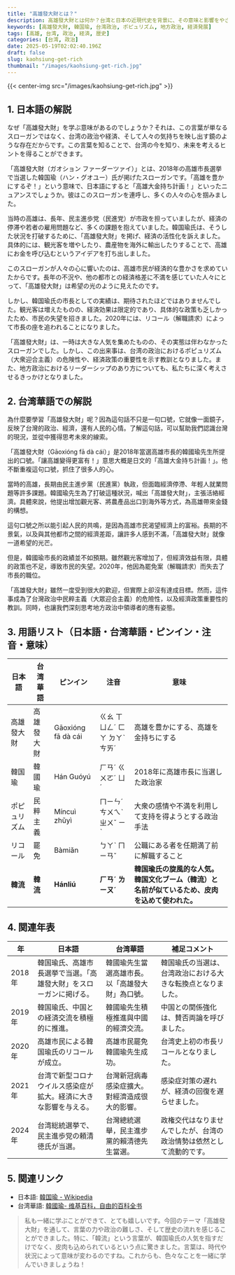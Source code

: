 ```yaml
---
title: "高雄發大財とは？"
description: 高雄發大財とは何か？台湾と日本の近現代史を背景に、その意味と影響をやさしい日本語と台湾華語で解説します。
keywords: [高雄發大財, 韓国瑜, 台湾政治, ポピュリズム, 地方政治, 経済発展]
tags: [高雄, 台湾, 政治, 経済, 歴史]
categories: [台湾, 政治]
date: 2025-05-19T02:02:40.196Z
draft: false
slug: kaohsiung-get-rich
thumbnail: "/images/kaohsiung-get-rich.jpg"
---
```


{{< center-img src="/images/kaohsiung-get-rich.jpg" >}}

## 1. 日本語の解説

なぜ「高雄發大財」を学ぶ意味があるのでしょうか？それは、この言葉が単なるスローガンではなく、台湾の政治や経済、そして人々の気持ちを映し出す鏡のような存在だからです。この言葉を知ることで、台湾の今を知り、未来を考えるヒントを得ることができます。

「高雄發大財（ガオション ファーダーツァイ）」とは、2018年の高雄市長選挙で当選した韓国瑜（ハン・グオユー）氏が掲げたスローガンです。「高雄を豊かにするぞ！」という意味で、日本語にすると「高雄大金持ち計画！」といったニュアンスでしょうか。彼はこのスローガンを連呼し、多くの人々の心を掴みました。

当時の高雄は、長年、民主進歩党（民進党）が市政を担っていましたが、経済の停滞や若者の雇用問題など、多くの課題を抱えていました。韓国瑜氏は、そうした状況を打破するために、「高雄發大財」を掲げ、経済の活性化を訴えました。具体的には、観光客を増やしたり、農産物を海外に輸出したりすることで、高雄にお金を呼び込むというアイデアを打ち出しました。

このスローガンが人々の心に響いたのは、高雄市民が経済的な豊かさを求めていたからです。長年の不況や、他の都市との経済格差に不満を感じていた人々にとって、「高雄發大財」は希望の光のように見えたのです。

しかし、韓国瑜氏の市長としての実績は、期待されたほどではありませんでした。観光客は増えたものの、経済効果は限定的であり、具体的な政策も乏しかったため、市民の失望を招きました。2020年には、リコール（解職請求）によって市長の座を追われることになりました。

「高雄發大財」は、一時は大きな人気を集めたものの、その実態は伴わなかったスローガンでした。しかし、この出来事は、台湾の政治におけるポピュリズム（大衆迎合主義）の危険性や、経済政策の重要性を示す教訓となりました。また、地方政治におけるリーダーシップのあり方についても、私たちに深く考えさせるきっかけとなりました。

## 2. 台湾華語での解説

為什麼要學習「高雄發大財」呢？因為這句話不只是一句口號，它就像一面鏡子，反映了台灣的政治、經濟，還有人民的心情。了解這句話，可以幫助我們認識台灣的現況，並從中獲得思考未來的線索。

「高雄發大財（Gāoxióng fā dà cái）」是2018年當選高雄市長的韓國瑜先生所提出的口號。「讓高雄變得更富有！」意思大概是日文的「高雄大金持ち計画！」。他不斷重複這句口號，抓住了很多人的心。

當時的高雄，長期由民主進步黨（民進黨）執政，但面臨經濟停滯、年輕人就業問題等許多課題。韓國瑜先生為了打破這種狀況，喊出「高雄發大財」，主張活絡經濟。具體來說，他提出增加觀光客、將農產品出口到海外等方式，為高雄帶來金錢的構想。

這句口號之所以能引起人民的共鳴，是因為高雄市民渴望經濟上的富裕。長期的不景氣，以及與其他都市之間的經濟差距，讓許多人感到不滿，「高雄發大財」就像一道希望的光芒。

但是，韓國瑜市長的政績並不如預期。雖然觀光客增加了，但經濟效益有限，具體的政策也不足，導致市民的失望。2020年，他因為罷免案（解職請求）而失去了市長的職位。

「高雄發大財」雖然一度受到很大的歡迎，但實際上卻沒有達成目標。然而，這件事成為了台灣政治中民粹主義（大眾迎合主義）的危險性，以及經濟政策重要性的教訓。同時，也讓我們深刻思考地方政治中領導者的應有姿態。

## 3. 用語リスト（日本語・台湾華語・ピンイン・注音・意味）

| 日本語         | 台湾華語          | ピンイン            | 注音             | 意味                                                                      |
| -------------- | ----------------- | ------------------ | ---------------- | ------------------------------------------------------------------------- |
| 高雄發大財     | 高雄發大財        | Gāoxióng fā dà cái | ㄍㄠ ㄒㄩㄥˊ ㄈㄚ ㄉㄚˋ ㄘㄞˊ | 高雄を豊かにする、高雄を金持ちにする                                                                |
| 韓国瑜         | 韓國瑜            | Hán Guóyú         | ㄏㄢˊ ㄍㄨㄛˊ ㄩˊ   | 2018年に高雄市長に当選した政治家                                                                   |
| ポピュリズム   | 民粹主義          | Míncuì zhǔyì      | ㄇㄧㄣˊ ㄘㄨㄟˋ ㄓㄨˇ ㄧˋ | 大衆の感情や不満を利用して支持を得ようとする政治手法                                                            |
| リコール       | 罷免              | Bàmiǎn             | ㄅㄚˋ ㄇㄧㄢˇ          | 公職にある者を任期満了前に解職すること                                                                  |
| **韓流**       | **韓流**          | **Hánliú**         | **ㄏㄢˊ ㄌㄧㄡˊ**     | **韓国瑜氏の旋風的な人気。韓国文化ブーム（韓流）と名前が似ているため、皮肉を込めて使われた。**                                                |

## 4. 関連年表

| 年     | 日本語                                                                     | 台湾華語                                                                      | 補足コメント                                                                                                   |
| ------ | -------------------------------------------------------------------------- | -------------------------------------------------------------------------- | ------------------------------------------------------------------------------------------------------------- |
| 2018年 | 韓国瑜氏、高雄市長選挙で当選。「高雄發大財」をスローガンに掲げる。                                               | 韓國瑜先生當選高雄市長。以「高雄發大財」為口號。                                                              | 韓国瑜氏の当選は、台湾政治における大きな転換点となりました。                                                                 |
| 2019年 | 韓国瑜氏、中国との経済交流を積極的に推進。                                                               | 韓國瑜先生積極推進與中國的經濟交流。                                                               | 中国との関係強化は、賛否両論を呼びました。                                                                                   |
| 2020年 | 高雄市民による韓国瑜氏のリコールが成立。                                                               | 高雄市民罷免韓國瑜先生成功。                                                                | 台湾史上初の市長リコールとなりました。                                                                                       |
| 2021年 | 台湾で新型コロナウイルス感染症が拡大。経済に大きな影響を与える。                                                         | 台灣新冠病毒感染症擴大。對經濟造成很大的影響。                                                              | 感染症対策の遅れが、経済の回復を遅らせました。                                                                               |
| 2024年 | 台湾総統選挙で、民主進歩党の頼清徳氏が当選。                                                               | 台灣總統選舉，民主進步黨的賴清德先生當選。                                                              | 政権交代はなりませんでしたが、台湾の政治情勢は依然として流動的です。                                                               |

## 5. 関連リンク

*   日本語: [韓国瑜 - Wikipedia](https://ja.wikipedia.org/wiki/%E9%9F%93%E5%9B%BD%E7%91%9C)
*   台湾華語: [韓國瑜- 维基百科，自由的百科全书](https://zh.wikipedia.org/wiki/%E9%9F%93%E5%9C%8B%E7%91%9C)

> 私も一緒に学ぶことができて、とても嬉しいです。今回のテーマ「高雄發大財」を通して、言葉の力や政治の難しさ、そして歴史の流れを感じることができました。特に、「韓流」という言葉が、韓国瑜氏の人気を指すだけでなく、皮肉も込められているという点に驚きました。言葉は、時代や状況によって意味が変わるのですね。これからも、色々なことを一緒に学んでいきましょうね！
